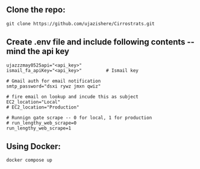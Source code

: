 ## Clone the repo:
`git clone https://github.com/ujazishere/Cirrostrats.git`

## Create .env file and include following contents -- mind the api key
```
ujazzzmay0525api="<api_key>"
ismail_fa_apiKey="<api_key>"         # Ismail key

# Gmail auth for email notification
smtp_password="dsxi rywz jmxn qwiz"

# fire email on lookup and incude this as subject
EC2_location="Local"
# EC2_location="Production"

# Runnign gate scrape -- 0 for local, 1 for production 
# run_lengthy_web_scrape=0
run_lengthy_web_scrape=1
```

## Using Docker:
`docker compose up`

